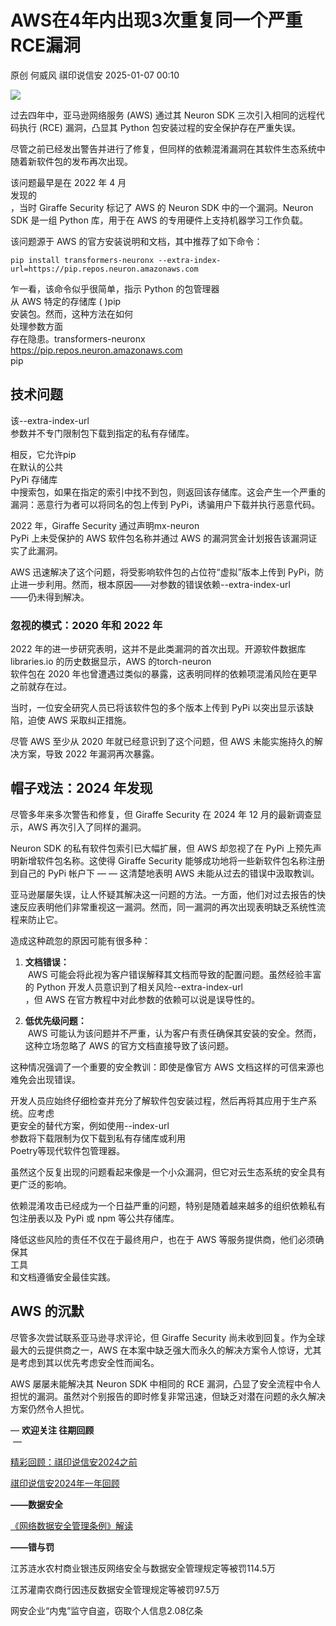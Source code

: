 #  AWS在4年内出现3次重复同一个严重RCE漏洞   
原创 何威风  祺印说信安   2025-01-07 00:10  
  
![](https://mmbiz.qpic.cn/sz_mmbiz_png/rTibWNx9ARWm6QPQrNAW6Z6aNicTGH77EPdHlJoKlXhXXImTbh01feAMkNdKWfSDmOSnV9VxjMraia178Ob2c5nicg/640?wx_fmt=png&from=appmsg "")  
  
过去四年中，亚马逊网络服务 (AWS) 通过其 Neuron SDK 三次引入相同的远程代码执行 (RCE) 漏洞，凸显其 Python 包安装过程的安全保护存在严重失误。  
  
尽管之前已经发出警告并进行了修复，但同样的依赖混淆漏洞在其软件生态系统中随着新软件包的发布再次出现。  
  
该问题最早是在 2022 年 4 月  
发现的  
，当时 Giraffe Security 标记了 AWS 的 Neuron SDK 中的一个漏洞。Neuron SDK 是一组 Python 库，用于在 AWS 的专用硬件上支持机器学习工作负载。  
  
该问题源于 AWS 的官方安装说明和文档，其中推荐了如下命令：  
```
pip install transformers-neuronx --extra-index-url=https://pip.repos.neuron.amazonaws.com
```  
  
乍一看，该命令似乎很简单，指示 Python 的包管理器  
从 AWS 特定的存储库 ( )pip  
安装包。然而，这种方法在如何  
处理参数方面  
存在隐患。transformers-neuronx  
https://pip.repos.neuron.amazonaws.com  
pip  
## 技术问题  
  
该--extra-index-url  
参数并不专门限制包下载到指定的私有存储库。  
  
相反，它允许pip  
在默认的公共  
PyPi 存储库  
中搜索包，如果在指定的索引中找不到包，则返回该存储库。这会产生一个严重的漏洞：恶意行为者可以将同名的包上传到 PyPi，诱骗用户下载并执行恶意代码。  
  
2022 年，Giraffe Security 通过声明mx-neuron  
PyPi 上未受保护的 AWS 软件包名称并通过 AWS 的漏洞赏金计划报告该漏洞证实了此漏洞。  
  
AWS 迅速解决了这个问题，将受影响软件包的占位符“虚拟”版本上传到 PyPi，防止进一步利用。然而，根本原因——对参数的错误依赖--extra-index-url  
——仍未得到解决。  
### 忽视的模式：2020 年和 2022 年  
  
2022 年的进一步研究表明，这并不是此类漏洞的首次出现。开源软件数据库 libraries.io 的历史数据显示，AWS 的torch-neuron  
软件包在 2020 年也曾遭遇过类似的暴露，这表明同样的依赖项混淆风险在更早之前就存在过。  
  
当时，一位安全研究人员已将该软件包的多个版本上传到 PyPi 以突出显示该缺陷，迫使 AWS 采取纠正措施。  
  
尽管 AWS 至少从 2020 年就已经意识到了这个问题，但 AWS 未能实施持久的解决方案，导致 2022 年漏洞再次暴露。  
## 帽子戏法：2024 年发现  
  
尽管多年来多次警告和修复，但 Giraffe Security 在 2024 年 12 月的最新调查显示，AWS 再次引入了同样的漏洞。  
  
Neuron SDK 的私有软件包索引已大幅扩展，但 AWS 却忽视了在 PyPi 上预先声明新增软件包名称。这使得 Giraffe Security 能够成功地将一些新软件包名称注册到自己的 PyPi 帐户下 — — 这清楚地表明 AWS 未能从过去的错误中汲取教训。  
  
亚马逊屡屡失误，让人怀疑其解决这一问题的方法。一方面，他们对过去报告的快速反应表明他们非常重视这一漏洞。然而，同一漏洞的再次出现表明缺乏系统性流程来防止它。  
  
造成这种疏忽的原因可能有很多种：  
1. **文档错误：**  
 AWS 可能会将此视为客户错误解释其文档而导致的配置问题。虽然经验丰富的 Python 开发人员意识到了相关风险--extra-index-url  
，但 AWS 在官方教程中对此参数的依赖可以说是误导性的。  
  
1. **低优先级问题：**  
 AWS 可能认为该问题并不严重，认为客户有责任确保其安装的安全。然而，这种立场忽略了 AWS 的官方文档直接导致了该问题。  
  
这种情况强调了一个重要的安全教训：即使是像官方 AWS 文档这样的可信来源也难免会出现错误。  
  
开发人员应始终仔细检查并充分了解软件包安装过程，然后再将其应用于生产系统。应考虑  
更安全的替代方案，例如使用--index-url  
参数将下载限制为仅下载到私有存储库或利用  
Poetry等现代软件包管理器。  
  
虽然这个反复出现的问题看起来像是一个小众漏洞，但它对云生态系统的安全具有更广泛的影响。  
  
依赖混淆攻击已经成为一个日益严重的问题，特别是随着越来越多的组织依赖私有包注册表以及 PyPi 或 npm 等公共存储库。  
  
降低这些风险的责任不仅在于最终用户，也在于 AWS 等服务提供商，他们必须确保其  
工具  
和文档遵循安全最佳实践。  
## AWS 的沉默  
  
尽管多次尝试联系亚马逊寻求评论，但 Giraffe Security 尚未收到回复。作为全球最大的云提供商之一，AWS 在本案中缺乏强大而永久的解决方案令人惊讶，尤其是考虑到其以优先考虑安全性而闻名。  
  
AWS 屡屡未能解决其 Neuron SDK 中相同的 RCE 漏洞，凸显了安全流程中令人担忧的漏洞。虽然对个别报告的即时修复非常迅速，但缺乏对潜在问题的永久解决方案仍然令人担忧。  
  
— **欢迎关注 往期回顾**  
 —  
  
[精彩回顾：祺印说信安2024之前](http://mp.weixin.qq.com/s?__biz=MzA5MzU5MzQzMA==&mid=2652103882&idx=1&sn=fe68b43898a872f40e66a8cdb720d7d7&chksm=8bbccef3bccb47e5bd52249ff6490fe17df9696568053776e4124ef70d790a5ed06f2d3c6809&scene=21#wechat_redirect)  
  
  
[祺印说信安2024年一年回顾](https://mp.weixin.qq.com/s?__biz=MzA5MzU5MzQzMA==&mid=2652113685&idx=1&sn=d3320d1235049cfe41884d009ec597cc&scene=21#wechat_redirect)  
  
  
**——数据安全**  
  
[《网络数据安全管理条例》解读](https://mp.weixin.qq.com/s?__biz=MzA5MzU5MzQzMA==&mid=2652113680&idx=1&sn=86da41ae8e79d457e121599e64b266f3&scene=21#wechat_redirect)  
  
  
**——错与罚**  
  
江苏涟水农村商业银违反网络安全与数据安全管理规定等被罚114.5万  
  
江苏灌南农商行因违反数据安全管理规定等被罚97.5万  
  
网安企业“内鬼”监守自盗，窃取个人信息2.08亿条  
  
[](http://mp.weixin.qq.com/s?__biz=MzA5MzU5MzQzMA==&mid=2652103528&idx=1&sn=fef657b5a0e1982eff81b5c92f33db57&chksm=8bbcc951bccb4047211ef41c22541966c1c25dbee9f79c45e1e429fb485f675b706babdcf347&scene=21#wechat_redirect)  
  
[](http://mp.weixin.qq.com/s?__biz=MzA5MzU5MzQzMA==&mid=2652100366&idx=1&sn=27d04d1abc7a02a6b731322416805a1a&chksm=8bbcfd37bccb7421ab6f679bd83b34e02c930e2beca304844ee59a8843d5b18df1bf52d4e032&scene=21#wechat_redirect)  
  
